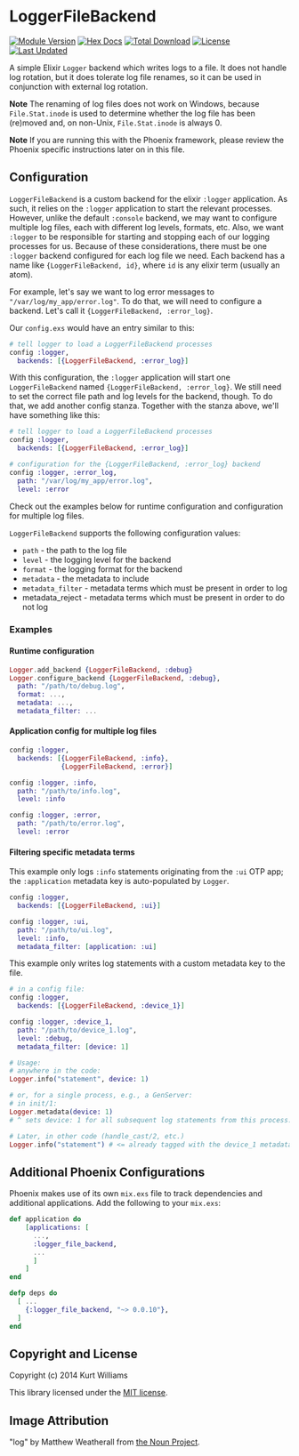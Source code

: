 # LoggerFileBackend

[![Module Version](https://img.shields.io/hexpm/v/logger_file_backend.svg)](https://hex.pm/packages/logger_file_backend)
[![Hex Docs](https://img.shields.io/badge/hex-docs-lightgreen.svg)](https://hexdocs.pm/logger_file_backend/)
[![Total Download](https://img.shields.io/hexpm/dt/logger_file_backend.svg)](https://hex.pm/packages/logger_file_backend)
[![License](https://img.shields.io/hexpm/l/logger_file_backend.svg)](https://github.com/onkel-dirtus/logger_file_backend/blob/master/LICENSE.md)
[![Last Updated](https://img.shields.io/github/last-commit/onkel-dirtus/logger_file_backend.svg)](https://github.com/onkel-dirtus/logger_file_backend/commits/master)

A simple Elixir `Logger` backend which writes logs to a file. It does not handle log rotation, but it does tolerate log file renames, so it can be used in conjunction with external log rotation.

**Note** The renaming of log files does not work on Windows, because `File.Stat.inode` is used to determine whether the log file has been (re)moved and, on non-Unix, `File.Stat.inode` is always 0.

**Note** If you are running this with the Phoenix framework, please review the Phoenix specific instructions later on in this file.

## Configuration

`LoggerFileBackend` is a custom backend for the elixir `:logger` application. As
such, it relies on the `:logger` application to start the relevant processes.
However, unlike the default `:console` backend, we may want to configure
multiple log files, each with different log levels, formats, etc. Also, we want
`:logger` to be responsible for starting and stopping each of our logging
processes for us. Because of these considerations, there must be one `:logger`
backend configured for each log file we need. Each backend has a name like
`{LoggerFileBackend, id}`, where `id` is any elixir term (usually an atom).

For example, let's say we want to log error messages to
`"/var/log/my_app/error.log"`. To do that, we will need to configure a backend.
Let's call it `{LoggerFileBackend, :error_log}`.

Our `config.exs` would have an entry similar to this:

```elixir
# tell logger to load a LoggerFileBackend processes
config :logger,
  backends: [{LoggerFileBackend, :error_log}]
```

With this configuration, the `:logger` application will start one `LoggerFileBackend`
named `{LoggerFileBackend, :error_log}`. We still need to set the correct file
path and log levels for the backend, though. To do that, we add another config
stanza. Together with the stanza above, we'll have something like this:

```elixir
# tell logger to load a LoggerFileBackend processes
config :logger,
  backends: [{LoggerFileBackend, :error_log}]

# configuration for the {LoggerFileBackend, :error_log} backend
config :logger, :error_log,
  path: "/var/log/my_app/error.log",
  level: :error
```

Check out the examples below for runtime configuration and configuration for
multiple log files.

`LoggerFileBackend` supports the following configuration values:

* `path` - the path to the log file
* `level` - the logging level for the backend
* `format` - the logging format for the backend
* `metadata` - the metadata to include
* `metadata_filter` - metadata terms which must be present in order to log
* metadata_reject - metadata terms which must be present in order to do not log

### Examples

#### Runtime configuration

```elixir
Logger.add_backend {LoggerFileBackend, :debug}
Logger.configure_backend {LoggerFileBackend, :debug},
  path: "/path/to/debug.log",
  format: ...,
  metadata: ...,
  metadata_filter: ...
```

#### Application config for multiple log files

```elixir
config :logger,
  backends: [{LoggerFileBackend, :info},
             {LoggerFileBackend, :error}]

config :logger, :info,
  path: "/path/to/info.log",
  level: :info

config :logger, :error,
  path: "/path/to/error.log",
  level: :error
```

#### Filtering specific metadata terms

This example only logs `:info` statements originating from the `:ui` OTP app; the `:application` metadata key is auto-populated by `Logger`.

```elixir
config :logger,
  backends: [{LoggerFileBackend, :ui}]

config :logger, :ui,
  path: "/path/to/ui.log",
  level: :info,
  metadata_filter: [application: :ui]
```

This example only writes log statements with a custom metadata key to the file.

```elixir
# in a config file:
config :logger,
  backends: [{LoggerFileBackend, :device_1}]

config :logger, :device_1,
  path: "/path/to/device_1.log",
  level: :debug,
  metadata_filter: [device: 1]

# Usage:
# anywhere in the code:
Logger.info("statement", device: 1)

# or, for a single process, e.g., a GenServer:
# in init/1:
Logger.metadata(device: 1)
# ^ sets device: 1 for all subsequent log statements from this process.

# Later, in other code (handle_cast/2, etc.)
Logger.info("statement") # <= already tagged with the device_1 metadata
```

## Additional Phoenix Configurations

Phoenix makes use of its own `mix.exs` file to track dependencies and additional applications. Add the following to your `mix.exs`:

```elixir
def application do
    [applications: [
      ...,
      :logger_file_backend,
      ...
      ]
    ]
end

defp deps do
  [ ...
    {:logger_file_backend, "~> 0.0.10"},
  ]
end
```

## Copyright and License

Copyright (c) 2014 Kurt Williams

This library licensed under the [MIT license](./LICENSE.md).

## Image Attribution

"log" by Matthew Weatherall from [the Noun Project](https://thenounproject.com/).
